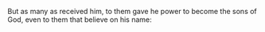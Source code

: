 But as many as received him, to them gave he power to become the sons of God, even to them that believe on his name:
